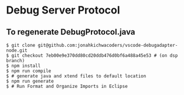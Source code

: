 # Debug Server Protocol


## To regenerate DebugProtocol.java

```
$ git clone git@github.com:jonahkichwacoders/vscode-debugadapter-node.git
$ git checkout 7eb00e9e370dd80cd20ddb476d0bf6a488a45e53 # (on dsp branch)
$ npm install
$ npm run compile
$ # generate java and xtend files to default location
$ npm run generate
$ # Run Format and Organize Imports in Eclipse
```
